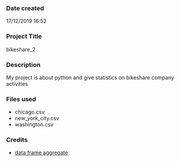 ### Date created
17/12/2019 16:52

### Project Title
bikeshare_2

### Description
My project is about python and give statistics on bikeshare company activities

### Files used
* chicago.csv
* new_york_city.csv
* washington.csv

### Credits
* [data frame aggregate](https://www.geeksforgeeks.org/python-pandas-dataframe-aggregate/)
